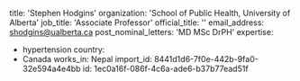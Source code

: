 title: 'Stephen Hodgins'
organization: 'School of Public Health, University of Alberta'
job_title: 'Associate Professor'
official_title: ''
email_address: shodgins@ualberta.ca
post_nominal_letters: 'MD MSc DrPH'
expertise:
  - hypertension
country:
  - Canada
works_in: Nepal
import_id: 8441d1d6-7f0e-442b-9fa0-32e594a4e4bb
id: 1ec0a16f-086f-4c6a-ade6-b37b77ead51f
